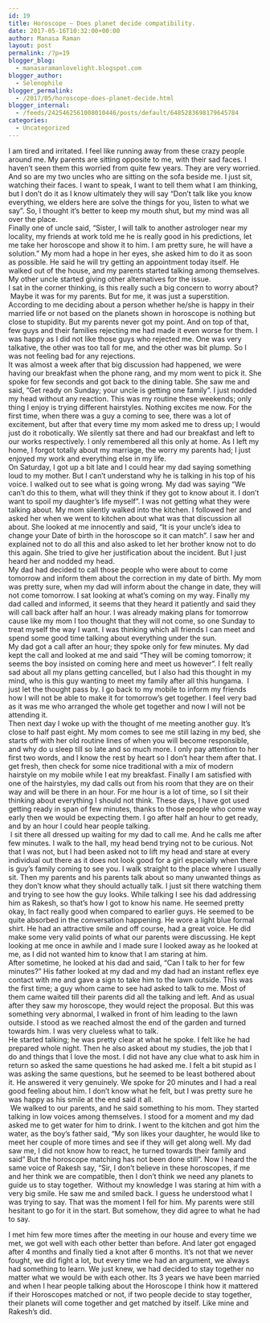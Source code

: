 ```yaml
---
id: 19
title: Horoscope – Does planet decide compatibility.
date: 2017-05-16T10:32:00+00:00
author: Manasa Raman
layout: post
permalink: /?p=19
blogger_blog:
  - manasaramanlovelight.blogspot.com
blogger_author:
  - Selenophile
blogger_permalink:
  - /2017/05/horoscope-does-planet-decide.html
blogger_internal:
  - /feeds/2425462561008010446/posts/default/6485283698179645784
categories:
  - Uncategorized
---
```

<div dir="ltr" style="text-align: left;">
  <div>
    I am tired and irritated. I feel like running away from these crazy people around me. My parents are sitting opposite to me, with their sad faces. I haven’t seen them this worried from quite few years. They are very worried. And so are my two uncles who are sitting on the sofa beside me. I just sit, watching their faces. I want to speak, I want to tell them what I am thinking, but I don’t do it as I know ultimately they will say “Don’t talk like you know everything, we elders here are solve the things for you, listen to what we say”. So, I thought it’s better to keep my mouth shut, but my mind was all over the place.
  </div>
  
  <div>
  </div>
  
  <div>
    Finally one of uncle said, “Sister, I will talk to another astrologer near my locality, my friends at work told me he is really good in his predictions, let me take her horoscope and show it to him. I am pretty sure, he will have a solution.” My mom had a hope in her eyes, she asked him to do it as soon as possible. He said he will try getting an appointment today itself. He walked out of the house, and my parents started talking among themselves. My other uncle started giving other alternatives for the issue.
  </div>
  
  <div>
  </div>
  
  <div>
    I sat in the corner thinking, is this really such a big concern to worry about? &nbsp;Maybe it was for my parents. But for me, it was just a superstition. According to me deciding about a person whether he/she is happy in their married life or not based on the planets shown in horoscope is nothing but close to stupidity. But my parents never got my point. And on top of that, few guys and their families rejecting me had made it even worse for them. I was happy as I did not like those guys who rejected me. One was very talkative, the other was too tall for me, and the other was bit plump. So I was not feeling bad for any rejections.
  </div>
  
  <div>
  </div>
  
  <div>
    It was almost a week after that big discussion had happened, we were having our breakfast when the phone rang, and my mom went to pick it. She spoke for few seconds and got back to the dining table. She saw me and said, “Get ready on Sunday; your uncle is getting one family”. I just nodded my head without any reaction. This was my routine these weekends; only thing I enjoy is trying different hairstyles. Nothing excites me now. For the first time, when there was a guy a coming to see, there was a lot of excitement, but after that every time my mom asked me to dress up; I would just do it robotically. We silently sat there and had our breakfast and left to our works respectively. I only remembered all this only at home. As I left my home, I forgot totally about my marriage, the worry my parents had; I just enjoyed my work and everything else in my life.
  </div>
  
  <div>
  </div>
  
  <div>
    On Saturday, I got up a bit late and I could hear my dad saying something loud to my mother. But I can’t understand why he is talking in his top of his voice. I walked out to see what is going wrong. My dad was saying “We can’t do this to them, what will they think if they got to know about it. I don’t want to spoil my daughter’s life myself”. I was not getting what they were talking about. My mom silently walked into the kitchen. I followed her and asked her when we went to kitchen about what was that discussion all about. She looked at me innocently and said, “It is your uncle’s idea to change your Date of birth in the horoscope so it can match”. I saw her and explained not to do all this and also asked to let her brother know not to do this again. She tried to give her justification about the incident. But I just heard her and nodded my head.
  </div>
  
  <div>
  </div>
  
  <div>
    My dad had decided to call those people who were about to come tomorrow and inform them about the correction in my date of birth. My mom was pretty sure, when my dad will inform about the change in date, they will not come tomorrow. I sat looking at what’s coming on my way. Finally my dad called and informed, it seems that they heard it patiently and said they will call back after half an hour. I was already making plans for tomorrow cause like my mom I too thought that they will not come, so one Sunday to treat myself the way I want. I was thinking which all friends I can meet and spend some good time talking about everything under the sun.
  </div>
  
  <div>
  </div>
  
  <div>
    My dad got a call after an hour; they spoke only for few minutes. My dad kept the call and looked at me and said “They will be coming tomorrow; it seems the boy insisted on coming here and meet us however”. I felt really sad about all my plans getting cancelled, but I also had this thought in my mind, who is this guy wanting to meet my family after all this hungama. &nbsp;I just let the thought pass by. I go back to my mobile to inform my friends how I will not be able to make it for tomorrow’s get together. I feel very bad as it was me who arranged the whole get together and now I will not be attending it.
  </div>
  
  <div>
  </div>
  
  <div>
    Then next day I woke up with the thought of me meeting another guy. It’s close to half past eight. My mom comes to see me still lazing in my bed, she starts off with her old routine lines of when you will become responsible, and why do u sleep till so late and so much more. I only pay attention to her first two words, and I know the rest by heart so I don’t hear them after that. I get fresh, then check for some nice traditional with a mix of modern hairstyle on my mobile while I eat my breakfast. Finally I am satisfied with one of the hairstyles, my dad calls out from his room that they are on their way and will be there in an hour. For me hour is a lot of time, so I sit their thinking about everything I should not think. These days, I have got used getting ready in span of few minutes, thanks to those people who come way early then we would be expecting them. I go after half an hour to get ready, and by an hour I could hear people talking.
  </div>
  
  <div>
  </div>
  
  <div>
    &nbsp;I sit there all dressed up waiting for my dad to call me. And he calls me after few minutes. I walk to the hall, my head bend trying not to be curious. Not that I was not, but I had been asked not to lift my head and stare at every individual out there as it does not look good for a girl especially when there is guy’s family coming to see you. I walk straight to the place where I usually sit. Then my parents and his parents talk about so many unwanted things as they don’t know what they should actually talk. I just sit there watching them and trying to see how the guy looks. While talking I see his dad addressing him as Rakesh, so that’s how I got to know his name. He seemed pretty okay, In fact really good when compared to earlier guys. He seemed to be quite absorbed in the conversation happening. He wore a light blue formal shirt. He had an attractive smile and off course, had a great voice. He did make some very valid points of what our parents were discussing. He kept looking at me once in awhile and I made sure I looked away as he looked at me, as I did not wanted him to know that I am staring at him.
  </div>
  
  <div>
  </div>
  
  <div>
    After sometime, he looked at his dad and said, “Can I talk to her for few minutes?” His father looked at my dad and my dad had an instant reflex eye contact with me and gave a sign to take him to the lawn outside. This was the first time; a guy whom came to see had asked to talk to me. Most of them came waited till their parents did all the talking and left. And as usual after they saw my horoscope, they would reject the proposal. But this was something very abnormal, I walked in front of him leading to the lawn outside. I stood as we reached almost the end of the garden and turned towards him. I was very clueless what to talk.
  </div>
  
  <div>
  </div>
  
  <div>
    He started talking; he was pretty clear at what he spoke. I felt like he had prepared whole night. Then he also asked about my studies, the job that I do and things that I love the most. I did not have any clue what to ask him in return so asked the same questions he had asked me. I felt a bit stupid as I was asking the same questions, but he seemed to be least bothered about it. He answered it very genuinely. We spoke for 20 minutes and I had a real good feeling about him. I don’t know what he felt, but I was pretty sure he was happy as his smile at the end said it all.
  </div>
  
  <div>
  </div>
  
  <div>
    &nbsp;We walked to our parents, and he said something to his mom. They started talking in low voices among themselves. I stood for a moment and my dad asked me to get water for him to drink. I went to the kitchen and got him the water, as the boy’s father said, “My son likes your daughter, he would like to meet her couple of more times and see if they will get along well. My dad saw me, I did not know how to react, he turned towards their family and said” But the horoscope matching has not been done still”. Now I heard the same voice of Rakesh say, “Sir, I don’t believe in these horoscopes, if me and her think we are compatible, then I don’t think we need any planets to guide us to stay together. &nbsp;Without my knowledge I was staring at him with a very big smile. He saw me and smiled back. I guess he understood what I was trying to say. That was the moment I fell for him. My parents were still hesitant to go for it in the start. But somehow, they did agree to what he had to say.
  </div>
  
  <div>
  </div>
  
  <p>
  </p>
  
  <div>
    I met him few more times after the meeting in our house and every time we met, we got well with each other better than before. And later got engaged after 4 months and finally tied a knot after 6 months. It’s not that we never fought, we did fight a lot, but every time we had an argument, we always had something to learn. We just knew, we had decided to stay together no matter what we would be with each other. Its 3 years we have been married and when I hear people talking about the Horoscope I think how it mattered if their Horoscopes matched or not, if two people decide to stay together, their planets will come together and get matched by itself. Like mine and Rakesh’s did.&nbsp;
  </div>
</div>